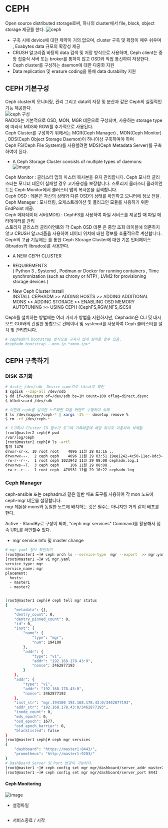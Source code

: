 # CEPH  

Open source distributed storage로써,  하나의 cluster에서  file, block, object storage 제공를 한다.
![ceph](https://user-images.githubusercontent.com/39255123/143794465-bb1d78c6-f664-4929-ab0e-dbe22e803118.PNG)  
- 구축 시에 device에 대한 제약이 거의 없으며, cluster 구축 및 확장이 매우 쉬우며 , Exabytes data 규모의 확장성 제공   
- CRUSH 알고리즘 바탕의 data 검색 및 저장 방식으로 사용하며,  Ceph client는 중앙 집중식 서버 또는 broker를 통하지 않고 OSD와  직접 통신하여 저장한다.
- Ceph cluster를 구성하는 daemon에 대한 다중화 지원  
- Data replication 및 erasure coding을 통해 data durability 지원  

##	CEPH  기본구성  
Ceph cluster의 모니터링, 관리 그리고 data의 저장 및 분산과 같은 Ceph의 실질적인 기능 제공한다.  
![ceph 구성](https://user-images.githubusercontent.com/39255123/143794034-dc018528-9e94-4d8f-b9f9-9cc2a7c71d79.PNG)  
RADOS는 기본적으로 OSD, MON, MGR 데몬으로 구성되며, 사용하는 storage type에  따라서 MDS와 RGW를 추가적으로 사용된다.  
Ceph Cluster를 구성하기 위해서는  MGR(Ceph Manager) , MON(Ceph Monitor) , ODS(Ceph Object Storage Daemon)이 하나이상 구축하여야 하며  
  Ceph FS(Ceph File System)를 사용할려면 MDS(Ceph Metadata Server)를 구축하여야 된다.  
  
  
* A Ceph Storage Cluster consists of multiple types of daemons:  
![image](https://user-images.githubusercontent.com/39255123/143796525-55b2af37-be01-4af9-9fc9-ef20b084d326.png)

Ceph Monitor : 클러스터 맵의 마스터 복사본을 유지 관리합니다. Ceph 모니터 클러스터는 모니터 데몬이 실패할 경우 고가용성을 보장합니다. 
               스토리지 클러스터 클라이언트는 Ceph Monitor에서 클러스터 맵의 복사본을 검색합니다.  
Ceph OSD : 데몬은 자신의 상태와 다른 OSD의 상태를 확인하고 모니터에 정보 전달.  
Ceph Manager : 모니터링, 오케스트레이션 및 플러그인 모듈를 사용하기 위한 EndPoint 제공.  
Ceph 메타데이터 서버(MDS) : CephFS를 사용하여 파일 서비스를 제공할 때 파일 메타데이터를 관리    
스토리지 클러스터 클라이언트와 각 Ceph OSD 데몬 은 중앙 조회 테이블에 의존하지 않고 CRUSH 알고리즘을 사용하여 데이터 위치에 대한 정보를 효율적으로 계산합니다.  
Ceph의 고급 기능에는 를 통한 Ceph Storage Cluster에 대한 기본 인터페이스(librados와 librados)를 사용한다.  

* A NEW CEPH CLUSTER  
- REQUIREMENTS  
( Python 3 , Systemd , Podman or Docker for running containers , Time synchronization (such as chrony or NTP) , LVM2 for provisioning storage devices )  
  
- New Ceph Cluster Install  
INSTALL CEPHADM >> ADDING HOSTS >> ADDING ADDITIONAL MONS >> ADDING STORAGE >> ENABLING OSD MEMORY AUTOTUNING >> USING CEPH (CephFS,RGW,NFS,iSCSI)  

Ceph를 설치하는 방법에는 여러 가지가 방법을 지원하지만, Cephadm은 CLI 및 대시보드 GUI와의 긴밀한 통합으로 컨테이너 및 systemd를 사용하여 Ceph 클러스터를 설치 및 관리합니다.  
```bash
# cephadm의 bootstrap 방식으로 구축시 쉡게 설치를 할수 있음.
#cephadm bootstrap --mon-ip *<mon-ip>*
```





##	CEPH  구축하기  
### DISK 초기화

```bash
# disk는 /dev/sdb  Device name으로 fdisk로 확인
$ sgdisk --zap-all /dev/sdb  
$ dd if=/dev/zero of=/dev/sdb bs=1M count=100 oflag=direct,dsync
$ blkdiscard /dev/sdb

# 이전에 ceph를 설치한 노드라면 다음 커맨드 수행하여 삭제
$ ls /dev/mapper/ceph-* | xargs -I% -- dmsetup remove %
$ rm -rf /dev/ceph-*

# 초기화시 Cluster ID 정보가 로그에 기록때문에 해당 위치로 이동하여 삭제함.
[root@master2 ceph]# pwd
/var/log/ceph
[root@master2 ceph]# ls -artl
합계 1476
drwxr-xr-x. 10 root root    4096 11월 28 03:16 ..
drwxrwx---.  2 ceph ceph    4096 11월 29 03:51 19ee1242-4c50-11ec-8dc3-6cae8b5ee7d0
-rw-r--r--.  1 root ceph 1023942 11월 29 08:08 cephadm.log.1
drwxrws--T.  3 ceph ceph     106 11월 29 08:08 .
-rw-r--r--.  1 root ceph  478931 11월 29 10:22 cephadm.log
```  

### Ceph Manager 
ceph-ansible 또는 cephadm과 같은 일반 배포 도구를 사용하여 각 mon 노드에 ceph-mgr 데몬을 설정합니다.  
mgr 데몬을 mons와 동일한 노드에 배치하는 것은 필수는 아니지만 거의 같이 배포를 한다. 


Active - StandBy로 구성이 되며, "ceph mgr services"  Command를 활용해서 접속 URL를 확인할수 있다.


* mgr service Info 및 master change
```bash
# mgr yaml 정보 확인하기 
[root@master1 ~]# ceph orch ls --service-type  mgr --export  >> mgr.yaml
[root@master1 ~]# vi mgr.yaml
service_type: mgr
service_name: mgr
placement:
  hosts:
  - master1
  - master2


[root@master1 ceph]# ceph tell mgr status
{
    "metadata": {},
    "dentry_count": 0,
    "dentry_pinned_count": 0,
    "id": 0,
    "inst": {
        "name": {
            "type": "mgr",
            "num": 194100
        },
        "addr": {
            "type": "v1",
            "addr": "192.168.178.43:0",
            "nonce": 3462877193
        }
    },
    "addr": {
        "type": "v1",
        "addr": "192.168.178.43:0",
        "nonce": 3462877193
    },
    "inst_str": "mgr.194100 192.168.178.43:0/3462877193",
    "addr_str": "192.168.178.43:0/3462877193",
    "inode_count": 0,
    "mds_epoch": 0,
    "osd_epoch": 1677,
    "osd_epoch_barrier": 0,
    "blacklisted": false
}
[root@master1 ceph]# ceph mgr services
{
    "dashboard": "https://master1:8443/",
    "prometheus": "http://master1:9283/"
}
# DashBoard Server 및 Port 변경이 가능하다.
[root@master1 ~]# ceph config set mgr mgr/dashboard/server_addr master2
[root@master1 ~]# ceph config set mgr mgr/dashboard/server_port 8443

```

#### Ceph Monitoring
![image](https://user-images.githubusercontent.com/39255123/143828201-68d6c71c-ceff-4c22-a466-d4793d095549.PNG)




* 설정파일  
```bash

```  

* 서비스종료 / 시작  
``` bash

```  
